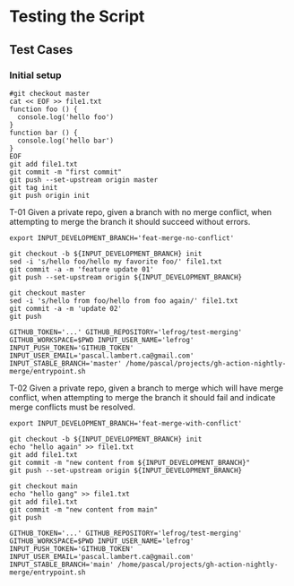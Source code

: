 # Testing the Script

## Test Cases

### Initial setup

```
#git checkout master
cat << EOF >> file1.txt
function foo () {
  console.log('hello foo')
}
function bar () {
  console.log('hello bar')
}
EOF
git add file1.txt
git commit -m "first commit"
git push --set-upstream origin master
git tag init
git push origin init
```

T-01 Given a private repo, given a branch with no merge conflict,
when attempting to merge the branch it should succeed without errors.

```
export INPUT_DEVELOPMENT_BRANCH='feat-merge-no-conflict' 

git checkout -b ${INPUT_DEVELOPMENT_BRANCH} init
sed -i 's/hello foo/hello my favorite foo/' file1.txt
git commit -a -m 'feature update 01'
git push --set-upstream origin ${INPUT_DEVELOPMENT_BRANCH}

git checkout master
sed -i 's/hello from foo/hello from foo again/' file1.txt
git commit -a -m 'update 02'
git push

GITHUB_TOKEN='...' GITHUB_REPOSITORY='lefrog/test-merging' GITHUB_WORKSPACE=$PWD INPUT_USER_NAME='lefrog' INPUT_PUSH_TOKEN='GITHUB_TOKEN' INPUT_USER_EMAIL='pascal.lambert.ca@gmail.com' INPUT_STABLE_BRANCH='master' /home/pascal/projects/gh-action-nightly-merge/entrypoint.sh
```

T-02 Given a private repo, given a branch to merge which will have merge conflict,
when attempting to merge the branch it should fail and indicate merge conflicts
must be resolved.

```
export INPUT_DEVELOPMENT_BRANCH='feat-merge-with-conflict'

git checkout -b ${INPUT_DEVELOPMENT_BRANCH} init
echo "hello again" >> file1.txt
git add file1.txt
git commit -m "new content from ${INPUT_DEVELOPMENT_BRANCH}"
git push --set-upstream origin ${INPUT_DEVELOPMENT_BRANCH}

git checkout main
echo "hello gang" >> file1.txt
git add file1.txt
git commit -m "new content from main"
git push

GITHUB_TOKEN='...' GITHUB_REPOSITORY='lefrog/test-merging' GITHUB_WORKSPACE=$PWD INPUT_USER_NAME='lefrog' INPUT_PUSH_TOKEN='GITHUB_TOKEN' INPUT_USER_EMAIL='pascal.lambert.ca@gmail.com' INPUT_STABLE_BRANCH='main' /home/pascal/projects/gh-action-nightly-merge/entrypoint.sh
```
